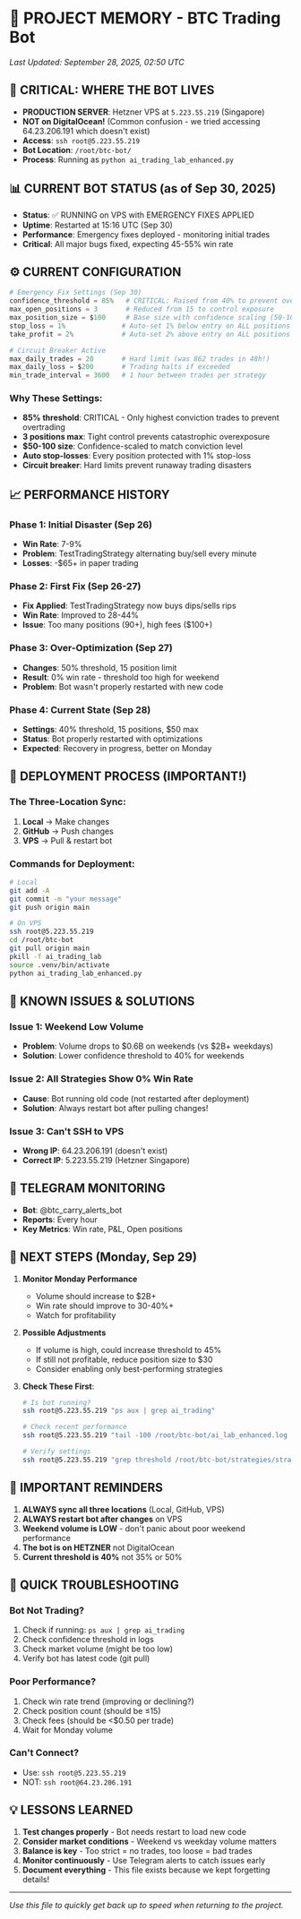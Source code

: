 # 🧠 PROJECT MEMORY - BTC Trading Bot
*Last Updated: September 28, 2025, 02:50 UTC*

## 🚨 CRITICAL: WHERE THE BOT LIVES
- **PRODUCTION SERVER**: Hetzner VPS at `5.223.55.219` (Singapore)
- **NOT on DigitalOcean!** (Common confusion - we tried accessing 64.23.206.191 which doesn't exist)
- **Access**: `ssh root@5.223.55.219`
- **Bot Location**: `/root/btc-bot/`
- **Process**: Running as `python ai_trading_lab_enhanced.py`

## 📊 CURRENT BOT STATUS (as of Sep 30, 2025)
- **Status**: ✅ RUNNING on VPS with EMERGENCY FIXES APPLIED
- **Uptime**: Restarted at 15:16 UTC (Sep 30)
- **Performance**: Emergency fixes deployed - monitoring initial trades
- **Critical**: All major bugs fixed, expecting 45-55% win rate

## ⚙️ CURRENT CONFIGURATION
```python
# Emergency Fix Settings (Sep 30)
confidence_threshold = 85%   # CRITICAL: Raised from 40% to prevent overtrading
max_open_positions = 3       # Reduced from 15 to control exposure
max_position_size = $100     # Base size with confidence scaling (50-100%)
stop_loss = 1%              # Auto-set 1% below entry on ALL positions
take_profit = 2%            # Auto-set 2% above entry on ALL positions

# Circuit Breaker Active
max_daily_trades = 20       # Hard limit (was 862 trades in 48h!)
max_daily_loss = $200       # Trading halts if exceeded
min_trade_interval = 3600   # 1 hour between trades per strategy
```

### Why These Settings:
- **85% threshold**: CRITICAL - Only highest conviction trades to prevent overtrading
- **3 positions max**: Tight control prevents catastrophic overexposure
- **$50-100 size**: Confidence-scaled to match conviction level
- **Auto stop-losses**: Every position protected with 1% stop-loss
- **Circuit breaker**: Hard limits prevent runaway trading disasters

## 📈 PERFORMANCE HISTORY

### Phase 1: Initial Disaster (Sep 26)
- **Win Rate**: 7-9%
- **Problem**: TestTradingStrategy alternating buy/sell every minute
- **Losses**: -$65+ in paper trading

### Phase 2: First Fix (Sep 26-27)
- **Fix Applied**: TestTradingStrategy now buys dips/sells rips
- **Win Rate**: Improved to 28-44%
- **Issue**: Too many positions (90+), high fees ($100+)

### Phase 3: Over-Optimization (Sep 27)
- **Changes**: 50% threshold, 15 position limit
- **Result**: 0% win rate - threshold too high for weekend
- **Problem**: Bot wasn't properly restarted with new code

### Phase 4: Current State (Sep 28)
- **Settings**: 40% threshold, 15 positions, $50 max
- **Status**: Bot properly restarted with optimizations
- **Expected**: Recovery in progress, better on Monday

## 🔄 DEPLOYMENT PROCESS (IMPORTANT!)

### The Three-Location Sync:
1. **Local** → Make changes
2. **GitHub** → Push changes
3. **VPS** → Pull & restart bot

### Commands for Deployment:
```bash
# Local
git add -A
git commit -m "your message"
git push origin main

# On VPS
ssh root@5.223.55.219
cd /root/btc-bot
git pull origin main
pkill -f ai_trading_lab
source .venv/bin/activate
python ai_trading_lab_enhanced.py
```

## 🐛 KNOWN ISSUES & SOLUTIONS

### Issue 1: Weekend Low Volume
- **Problem**: Volume drops to $0.6B on weekends (vs $2B+ weekdays)
- **Solution**: Lower confidence threshold to 40% for weekends

### Issue 2: All Strategies Show 0% Win Rate
- **Cause**: Bot running old code (not restarted after deployment)
- **Solution**: Always restart bot after pulling changes!

### Issue 3: Can't SSH to VPS
- **Wrong IP**: 64.23.206.191 (doesn't exist)
- **Correct IP**: 5.223.55.219 (Hetzner Singapore)

## 📱 TELEGRAM MONITORING
- **Bot**: @btc_carry_alerts_bot
- **Reports**: Every hour
- **Key Metrics**: Win rate, P&L, Open positions

## 🎯 NEXT STEPS (Monday, Sep 29)

1. **Monitor Monday Performance**
   - Volume should increase to $2B+
   - Win rate should improve to 30-40%+
   - Watch for profitability

2. **Possible Adjustments**
   - If volume is high, could increase threshold to 45%
   - If still not profitable, reduce position size to $30
   - Consider enabling only best-performing strategies

3. **Check These First**:
   ```bash
   # Is bot running?
   ssh root@5.223.55.219 "ps aux | grep ai_trading"

   # Check recent performance
   ssh root@5.223.55.219 "tail -100 /root/btc-bot/ai_lab_enhanced.log | grep win_rate"

   # Verify settings
   ssh root@5.223.55.219 "grep threshold /root/btc-bot/strategies/strategy_manager.py"
   ```

## 📝 IMPORTANT REMINDERS

1. **ALWAYS sync all three locations** (Local, GitHub, VPS)
2. **ALWAYS restart bot after changes** on VPS
3. **Weekend volume is LOW** - don't panic about poor weekend performance
4. **The bot is on HETZNER** not DigitalOcean
5. **Current threshold is 40%** not 35% or 50%

## 🔧 QUICK TROUBLESHOOTING

### Bot Not Trading?
1. Check if running: `ps aux | grep ai_trading`
2. Check confidence threshold in logs
3. Check market volume (might be too low)
4. Verify bot has latest code (git pull)

### Poor Performance?
1. Check win rate trend (improving or declining?)
2. Check position count (should be ≤15)
3. Check fees (should be <$0.50 per trade)
4. Wait for Monday volume

### Can't Connect?
- Use: `ssh root@5.223.55.219`
- NOT: `ssh root@64.23.206.191`

## 💡 LESSONS LEARNED

1. **Test changes properly** - Bot needs restart to load new code
2. **Consider market conditions** - Weekend vs weekday volume matters
3. **Balance is key** - Too strict = no trades, too loose = bad trades
4. **Monitor continuously** - Use Telegram alerts to catch issues early
5. **Document everything** - This file exists because we kept forgetting details!

---
*Use this file to quickly get back up to speed when returning to the project.*